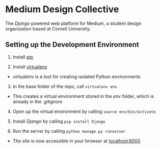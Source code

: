 # Medium Design Collective
The _Django_ powered web platform for Medium, a student design organization based at Cornell University. 

## Setting up the Development Environment

1. Install [pip](https://pip.pypa.io/en/stable/)

2. Install [virtualenv](https://virtualenv.pypa.io/en/stable/)
  * _virtualenv_ is a tool for creating isolated Python environments

3. In the base folder of the repo, call `virtualenv env`
  * This creates a virtual environment stored in the _env_ folder, which is already in the _.gitignore_

4. Open up the virtual environment by calling `source env/bin/activate`

5. Install _Django_ by calling `pip install Django`

6. Run the server by calling `python manage.py runserver`
  * The site is now accessible in your browser at [localhost:8000](http://localhost:8000)